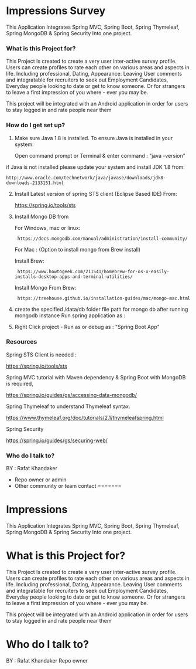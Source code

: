 # Impressions Survey #

This Application Integrates Spring MVC, Spring Boot, Spring Thymeleaf, Spring MongoDB & Spring Security
Into one project. 

### What is this Project for? ###

This Project Is created to create a very user inter-active survey profile. Users can create profiles to rate each other
on various areas and aspects in life. Including professional, Dating, Appearance. Leaving User comments and integratable
for recruiters to seek out Employment Candidates, Everyday people looking to date or get to know someone. 
Or for strangers to leave a first impression of you where - ever you may be.

This project will be integrated with an Android application in order for users to stay logged in and rate people near them


### How do I get set up? ###

1) Make sure Java 1.8 is installed.  To ensure Java is installed in your system:

	Open command prompt or Terminal & enter command :  "java -version"

if Java is not installed please update your system and install JDK 1.8 from:

	http://www.oracle.com/technetwork/java/javase/downloads/jdk8-downloads-2133151.html

2) Install Latest version of spring STS client (Eclipse Based IDE) From:

	https://spring.io/tools/sts

3) Install Mongo DB from 

	For Windows, mac or linux:
	
		https://docs.mongodb.com/manual/administration/install-community/

	For Mac : (Option to install mongo from Brew install)
	
	Install Brew:  
	
		https://www.howtogeek.com/211541/homebrew-for-os-x-easily-installs-desktop-apps-and-terminal-utilities/

	Install Mongo From Brew: 
	
		https://treehouse.github.io/installation-guides/mac/mongo-mac.html


4) create the specified /data/db  folder file path for mongo db after running mongodb instance
   Run spring application as :  

5) Right Click project - Run as or debug as : "Spring Boot App"


### Resources ###
Spring STS Client is needed : 

https://spring.io/tools/sts 


Spring MVC tutorial with Maven dependency & Spring Boot with MongoDB is required,

https://spring.io/guides/gs/accessing-data-mongodb/


Spring Thymeleaf to understand Thymeleaf syntax.

https://www.thymeleaf.org/doc/tutorials/2.1/thymeleafspring.html

Spring Security 

https://spring.io/guides/gs/securing-web/


### Who do I talk to? ###

 BY : Rafat Khandaker
* Repo owner or admin
* Other community or team contact
=======
# Impressions
This Application Integrates Spring MVC, Spring Boot, Spring Thymeleaf, Spring MongoDB & Spring Security Into one project.

# What is this Project for?
This Project Is created to create a very user inter-active survey profile. Users can create profiles to rate each other on various areas and aspects in life. Including professional, Dating, Appearance. Leaving User comments and integratable for recruiters to seek out Employment Candidates, Everyday people looking to date or get to know someone. Or for strangers to leave a first impression of you where - ever you may be.

This project will be integrated with an Android application in order for users to stay logged in and rate people near them

# Who do I talk to?
BY : Rafat Khandaker Repo owner

